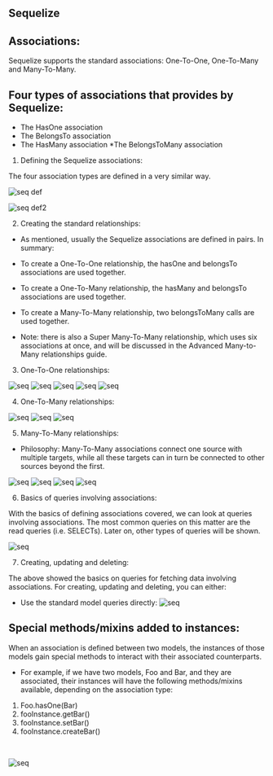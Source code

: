 ## Sequelize 


##  Associations:
Sequelize supports the standard associations: One-To-One, One-To-Many and Many-To-Many.

## Four types of associations that provides by Sequelize: 
* The HasOne association
* The BelongsTo association
* The HasMany association
*The BelongsToMany association<br>

1. Defining the Sequelize associations:

The four association types are defined in a very similar way.

![seq def](./assest/seq1.png)

![seq def2](./assest/seq2.png)

2. Creating the standard relationships:

* As mentioned, usually the Sequelize associations are defined in pairs. In summary:

- To create a One-To-One relationship, the hasOne and belongsTo associations are used together.

- To create a One-To-Many relationship, the hasMany and belongsTo associations are used together.

- To create a Many-To-Many relationship, two belongsToMany calls are used together.

* Note: there is also a Super Many-To-Many relationship, which uses six associations at once, and will be discussed in the Advanced Many-to-Many relationships guide.

3. One-To-One relationships:

![seq](./assest/seq3.png)
![seq](./assest/seq4.png)
![seq](./assest/seq5.png)
![seq](./assest/seq6.png)
![seq](./assest/seq7.png)


4. One-To-Many relationships:

![seq](./assest/seq8.png)
![seq](./assest/seq9.png)
![seq](./assest/seq10.png)

5. Many-To-Many relationships:

* Philosophy:
Many-To-Many associations connect one source with multiple targets, while all these targets can in turn be connected to other sources beyond the first.

![seq](./assest/seq11.png)
![seq](./assest/seq12.png)
![seq](./assest/seq13.png)
![seq](./assest/seq14.png)

6. Basics of queries involving associations:

With the basics of defining associations covered, we can look at queries involving associations. The most common queries on this matter are the read queries (i.e. SELECTs). Later on, other types of queries will be shown.

![seq](./assest/seq15.png)


7. Creating, updating and deleting:

The above showed the basics on queries for fetching data involving associations. For creating, updating and deleting, you can either:

* Use the standard model queries directly:
![seq](./assest/seq16.png)


## Special methods/mixins added to instances:

When an association is defined between two models, the instances of those models gain special methods to interact with their associated counterparts.

* For example, if we have two models, Foo and Bar, and they are associated, their instances will have the following methods/mixins available, depending on the association type:

1. Foo.hasOne(Bar)
2. fooInstance.getBar()
3. fooInstance.setBar()
4. fooInstance.createBar()
<br>

![seq](./assest/seq17.png) 